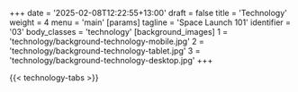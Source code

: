 +++
date = '2025-02-08T12:22:55+13:00'
draft = false
title = 'Technology'
weight = 4
menu = 'main'
[params]
  tagline = 'Space Launch 101'
  identifier = '03'
  body_classes = 'technology'
  [background_images]
    1 = 'technology/background-technology-mobile.jpg'
    2 = 'technology/background-technology-tablet.jpg'
    3 = 'technology/background-technology-desktop.jpg'
+++

{{< technology-tabs >}}